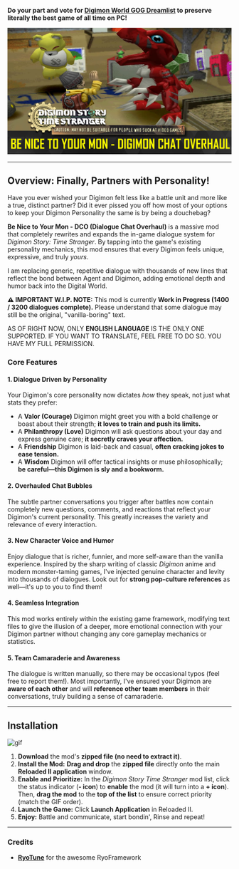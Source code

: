 **Do your part and vote for [Digimon World GOG Dreamlist](https://www.gog.com/dreamlist/game/digimon-world-1999) to preserve literally the best game of all time on PC!**

![img-1](/img/Banner.png)

-----

## **Overview: Finally, Partners with Personality!**

Have you ever wished your Digimon felt less like a battle unit and more like a true, distinct partner? Did it ever pissed you off how most of your options to keep your Digimon Personality the same is by being a douchebag?

**Be Nice to Your Mon - DCO (Dialogue Chat Overhaul)** is a massive mod that completely rewrites and expands the in-game dialogue system for *Digimon Story: Time Stranger*. By tapping into the game's existing personality mechanics, this mod ensures that every Digimon feels unique, expressive, and truly *yours*.

I am replacing generic, repetitive dialogue with thousands of new lines that reflect the bond between Agent and Digimon, adding emotional depth and humor back into the Digital World.

**⚠️ IMPORTANT W.I.P. NOTE:** This mod is currently **Work in Progress (1400 / 3200 dialogues complete).** Please understand that some dialogue may still be the original, "vanilla-boring" text. 

AS OF RIGHT NOW, ONLY **ENGLISH LANGUAGE** IS THE ONLY ONE SUPPORTED. IF YOU WANT TO TRANSLATE, FEEL FREE TO DO SO. YOU HAVE MY FULL PERMISSION.

### **Core Features**

#### **1. Dialogue Driven by Personality**
Your Digimon's core personality now dictates *how* they speak, not just what stats they prefer:

* A **Valor (Courage)** Digimon might greet you with a bold challenge or boast about their strength; **it loves to train and push its limits.**
* A **Philanthropy (Love)** Digimon will ask questions about your day and express genuine care; **it secretly craves your affection.**
* A **Friendship** Digimon is laid-back and casual, **often cracking jokes to ease tension.**
* A **Wisdom** Digimon will offer tactical insights or muse philosophically; **be careful—this Digimon is sly and a bookworm.**

#### **2. Overhauled Chat Bubbles**
The subtle partner conversations you trigger after battles now contain completely new questions, comments, and reactions that reflect your Digimon's current personality. This greatly increases the variety and relevance of every interaction.

#### **3. New Character Voice and Humor**
Enjoy dialogue that is richer, funnier, and more self-aware than the vanilla experience. Inspired by the sharp writing of classic *Digimon* anime and modern monster-taming games, I've injected genuine character and levity into thousands of dialogues. Look out for **strong pop-culture references** as well—it's up to you to find them!

#### **4. Seamless Integration**
This mod works entirely within the existing game framework, modifying text files to give the illusion of a deeper, more emotional connection with your Digimon partner without changing any core gameplay mechanics or statistics.

#### **5. Team Camaraderie and Awareness**
The dialogue is written manually, so there may be occasional typos (feel free to report them!). Most importantly, I've ensured your Digimon are **aware of each other** and will **reference other team members** in their conversations, truly building a sense of camaraderie.

---

## **Installation**

![gif](/img/Installation.gif)

1.  **Download** the mod's **zipped file (no need to extract it)**.
2.  **Install the Mod:** **Drag and drop** the **zipped file** directly onto the main **Reloaded II application** window.
3.  **Enable and Prioritize:** In the *Digimon Story Time Stranger* mod list, click the status indicator (**- icon**) to **enable** the mod (it will turn into a **+ icon**). Then, **drag the mod** to the **top of the list** to ensure correct priority (match the GIF order).
4.  **Launch the Game:** Click **Launch Application** in Reloaded II.
5.  **Enjoy:** Battle and communicate, start bondin', Rinse and repeat!

-----

### **Credits**

* **[RyoTune](https://gamebanana.com/members/2986979)** for the awesome RyoFramework